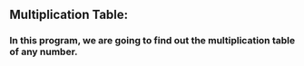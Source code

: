 ## Multiplication Table:
### In this program, we are going to find out the multiplication table of any number.
